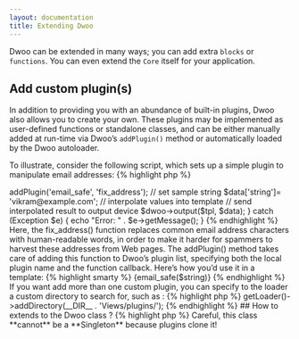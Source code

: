 ```yaml
---
layout: documentation
title: Extending Dwoo
---
```



Dwoo can be extended in many ways; you can add extra `blocks` or `functions`. You can even extend the `Core` itself for your application.

## Add custom plugin(s)
In addition to providing you with an abundance of built-in plugins, Dwoo also allows you to create your own. These plugins may be implemented as user-defined functions or standalone classes, and can be either manually added at run-time via Dwoo’s `addPlugin()` method or automatically loaded by the Dwoo autoloader.

To illustrate, consider the following script, which sets up a simple plugin to manipulate email addresses:
{% highlight php %}
<?php
// simple plugin
function fix_address(Core $core, $str) {
    return str_replace(
      array('@', '.', '-'), 
      array(' at ', ' dot ', ' dash '), 
      $str
    );
}

try {
    // create Core object
    $dwoo = new Dwoo();

    // read template file
    $tpl = new Dwoo_Template_File('tmpl/plugin.tpl');

    // add custom plugin
    $dwoo->addPlugin('email_safe', 'fix_address');

    // set sample string  
    $data['string']= 'vikram@example.com';

    // interpolate values into template
    // send interpolated result to output device
    $dwoo->output($tpl, $data);
} catch (Exception $e) {
  echo "Error: " . $e->getMessage();      
}
{% endhighlight %}

Here, the fix_address() function replaces common email address characters with human-readable words, in order to make it harder for spammers to harvest these addresses from Web pages. The addPlugin() method takes care of adding this function to Dwoo’s plugin list, specifying both the local plugin name and the function callback. Here’s how you’d use it in a template:
{% highlight smarty %}
{email_safe($string)}
{% endhighlight %}

If you want add more than one custom plugin, you can specify to the loader a custom directory to search for, such as :
{% highlight php %}
<?php
$this->getLoader()->addDirectory(__DIR__ . 'Views/plugins/');
{% endhighlight %}

## How to extends to the Dwoo class ?
{% highlight php %}
<?php
class MyTemplate extends DWoo {

}
{% endhighlight %}
> Careful, this class **cannot** be a **Singleton** because plugins clone it!
